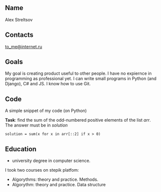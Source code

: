 Name
---
Alex Streltsov

Contacts
---
to_me@internet.ru

Goals
---
My goal is creating product useful to other people. 
I have no expiernce in programming as professional yet.
I can write small programs in Python (and Django), C# and JS. 
I know how to use Git.

Code
---
A simple snippet of my code (on Python)

**Task**: find the sum of the odd-numbered positive elements of the list *arr*. The answer must be in *solution*
```
solution = sum(x for x in arr[::2] if x > 0)
```

Education
---
* university degree in computer science.


I took two courses on stepik platfom:

* Algorythms: theory and practice. Methods.
* Algorythm: theory and practice. Data structure

